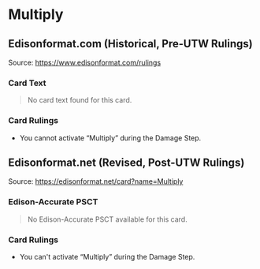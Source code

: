 # Multiply

## Edisonformat.com (Historical, Pre-UTW Rulings)

Source: https://www.edisonformat.com/rulings

### Card Text

> No card text found for this card.

### Card Rulings

*   You cannot activate “Multiply” during the Damage Step.

## Edisonformat.net (Revised, Post-UTW Rulings)

Source: https://edisonformat.net/card?name=Multiply

### Edison-Accurate PSCT

> No Edison-Accurate PSCT available for this card.

### Card Rulings

*   You can't activate “Multiply” during the Damage Step.
            